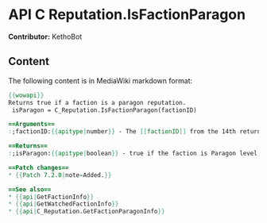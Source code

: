 # API C Reputation.IsFactionParagon

**Contributor:** KethoBot

## Content

The following content is in MediaWiki markdown format:

```mediawiki
{{wowapi}} 
Returns true if a faction is a paragon reputation.
 isParagon = C_Reputation.IsFactionParagon(factionID)

==Arguments==
:;factionID:{{apitype|number}} - The [[factionID]] from the 14th return of [[API_GetFactionInfo|GetFactionInfo]] or the 6th return from [[API_GetWatchedFactionInfo|GetWatchedFactionInfo]].

==Returns==
:;isParagon:{{apitype|boolean}} - true if the faction is Paragon level, false otherwise.

==Patch changes==
* {{Patch 7.2.0|note=Added.}}

==See also==
* {{api|GetFactionInfo}}
* {{api|GetWatchedFactionInfo}}
* {{api|C_Reputation.GetFactionParagonInfo}}
```